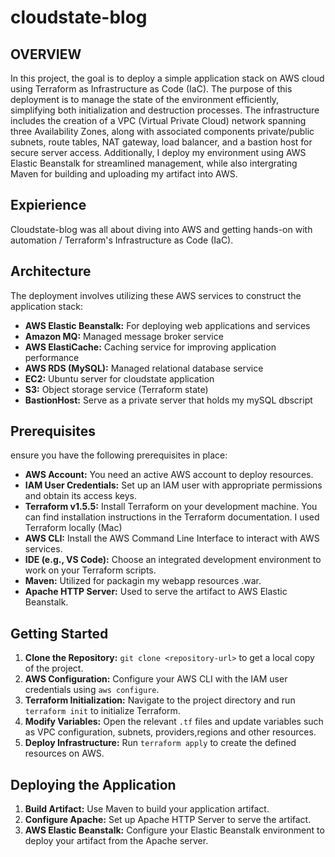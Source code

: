 # cloudstate-blog 

## OVERVIEW 
In this project, the goal is to deploy a simple application stack on AWS cloud using Terraform as Infrastructure as Code (IaC). The purpose of this deployment is to manage the state of the environment efficiently, simplifying both initialization and destruction processes. The infrastructure includes the creation of a VPC (Virtual Private Cloud) network spanning three Availability Zones, along with associated components private/public subnets, route tables, NAT gateway, load balancer, and a bastion host for secure server access. Additionally, I deploy my environment using AWS Elastic Beanstalk for streamlined management, while also intergrating Maven for building and uploading my artifact into AWS. 

## Expierience 
Cloudstate-blog was all about diving into AWS and getting hands-on with automation / Terraform's Infrastructure as Code (IaC). 

## Architecture
The deployment involves utilizing these AWS services to construct the application stack:
- **AWS Elastic Beanstalk:** For deploying web applications and services
- **Amazon MQ:** Managed message broker service
- **AWS ElastiCache:** Caching service for improving application performance
- **AWS RDS (MySQL):** Managed relational database service
- **EC2:** Ubuntu server for cloudstate application
- **S3:** Object storage service (Terraform state)
- **BastionHost:** Serve as a private server that holds my mySQL dbscript   

## Prerequisites
ensure you have the following prerequisites in place:
- **AWS Account:** You need an active AWS account to deploy resources.
- **IAM User Credentials:** Set up an IAM user with appropriate permissions and obtain its access keys.
- **Terraform v1.5.5:** Install Terraform on your development machine. You can find installation instructions in the Terraform documentation. I used Terraform locally (Mac)
- **AWS CLI:** Install the AWS Command Line Interface to interact with AWS services.
- **IDE (e.g., VS Code):** Choose an integrated development environment to work on your Terraform scripts.
- **Maven:** Utilized for packagin my webapp resources .war.
- **Apache HTTP Server:** Used to serve the artifact to AWS Elastic Beanstalk.

## Getting Started
1. **Clone the Repository:** `git clone <repository-url>` to get a local copy of the project.
2. **AWS Configuration:** Configure your AWS CLI with the IAM user credentials using `aws configure`.
3. **Terraform Initialization:** Navigate to the project directory and run `terraform init` to initialize Terraform.
4. **Modify Variables:** Open the relevant `.tf` files and update variables such as VPC configuration, subnets, providers,regions and other resources.
5. **Deploy Infrastructure:** Run `terraform apply` to create the defined resources on AWS.

## Deploying the Application
1. **Build Artifact:** Use Maven to build your application artifact.
2. **Configure Apache:** Set up Apache HTTP Server to serve the artifact.
3. **AWS Elastic Beanstalk:** Configure your Elastic Beanstalk environment to deploy your artifact from the Apache server.





